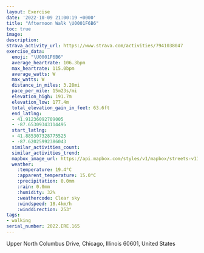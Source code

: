 ```yaml
---
layout: Exercise
date: '2022-10-09 21:00:19 +0000'
title: "Afternoon Walk \U0001F6B6"
toc: true
image:
description:
strava_activity_url: https://www.strava.com/activities/7941038047
exercise_data:
  emoji: "\U0001F6B6"
  average_heartrate: 106.3bpm
  max_heartrate: 115.0bpm
  average_watts: W
  max_watts: W
  distance_in_miles: 3.28mi
  pace_per_mile: 15m23s/mi
  elevation_high: 191.7m
  elevation_low: 177.4m
  total_elevation_gain_in_feet: 63.6ft
  end_latlng:
  - 41.91236092709005
  - -87.65309343114495
  start_latlng:
  - 41.885307328775525
  - -87.62025992386043
  similar_activities_count:
  similar_activities_trend:
  mapbox_image_url: https://api.mapbox.com/styles/v1/mapbox/streets-v11/static/path-5+787af2-1.0(qxs~F%7C%7DxuOAz%40Kp%40O%5CIFODY%40%5BCWGg%40UQEi%40Le%40Ne%40Hi%40B_A%3F_%40D%5DHEZAl%40MHwAi%40eBWi%40Ai%40XIJIPE%60%40Bt%40PvA%40%5CAVKTc%40%5CYXUj%40KHe%40H%7BDNKBWNMLIPG%5EEhAFdJEVWXSDu%40%40YDQHOXIBaAEkAAgLHkBD%7DBLMJCNBfCAl%40IVWPKD_OLoG%40%7DCBi%40DKBGHQp%40%3FvEEf%40KRQFg%40DaF%3Fi%40HQHOHMTATHxCBjIFrC%40lCVjACtCBhI%7D%40DQJkBjCs%40rA_%40%5CQTyAzB%7B%40hAuA%7CB%3FNACg%40h%40o%40~%40eFfIYn%40o%40~%40%7BAbCkAfB%7DBdDg%40bAa%40%5Cc%40j%40wBfD%7D%40zAkAhBSb%40m%40bAAfA),pin-s-s+e5b22e(-87.62351,41.88569),pin-s-f+89ae00(-87.65142999999998,41.911850000000044)/auto/800x800?access_token=pk.eyJ1Ijoiam9zaGJlY2ttYW4iLCJhIjoiY205eWR2aDd1MWZ6djJrbXc4a3M0bWZleiJ9.XiG9OWkNcZk2QzjJbxLB4A
  weather:
    :temperature: 19.4°C
    :apparent_temperature: 15.0°C
    :precipitation: 0.0mm
    :rain: 0.0mm
    :humidity: 32%
    :weathercode: Clear sky
    :windspeed: 18.4km/h
    :winddirection: 253°
tags:
- walking
serial_number: 2022.ERE.165
---
```

Upper North Columbus Drive, Chicago, Illinois 60601, United States
